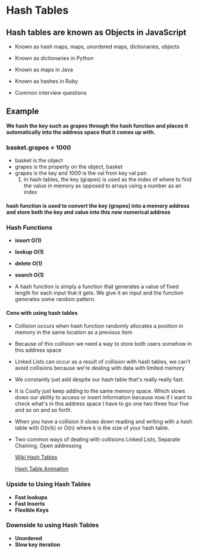 # Hash Tables

## Hash tables are known as Objects in JavaScript

* Known as hash maps, maps, unordered maps, dictionaries, objects

* Known as dictionaries in Python

* Known as maps in Java

* Known as hashes in Ruby

* Common interview questions

## Example

**We hash the key such as grapes through the hash function and places it automatically into the address space that it comes up with.**

### basket.grapes = 1000

* basket is the object
* grapes is the property on the object, basket
* grapes is the key and 1000 is the val from key val pair.
    1) in hash tables, the key (grapes) is used as the index of where to find the value in memory as opposed to arrays using a number as an index

#### hash function is used to convert the key (grapes) into a memory address and store both the key and value into this new numerical address

### Hash Functions

* **insert O(1)**
* **lookup O(1)**
* **delete O(1)**
* **search O(1)**

* A hash function is simply a function that generates a value of fixed length for each input that it gets.
  We give it an input and the function generates some random pattern.

#### Cons with using hash tables

* Collision occurs when hash function randomly allocates a position in memory in the same location as a previous item

* Because of this collision we need a way to store both users somehow in this address space

* Linked Lists can occur as a result of collision
  with hash tables, we can't avoid collisions because we're dealing with data with limited memory

* We constantly just add despite our hash table that's really really fast.

* It is Costly just keep adding to the same memory space. Which slows down our ability to access or insert information because now if I want to check what's in this address space I have to go one two three four five and so on and so forth.

* When you have a collision it slows down reading and writing with a hash table with O(n/k) or O(n) where k is the size of your hash table.

* Two common ways of dealing with collisions
    Linked Lists, Separate Chaining, Open addressing

    [Wiki Hash Tables](https://en.wikipedia.org/wiki/Hash_table)

    [Hash Table Animation](https://www.cs.usfca.edu/~galles/visualization/OpenHash.html)

### Upside to Using Hash Tables

* **Fast lookups**
* **Fast Inserts**
* **Flexible Keys**

### Downside to using Hash Tables

* **Unordered**
* **Slow key iteration**